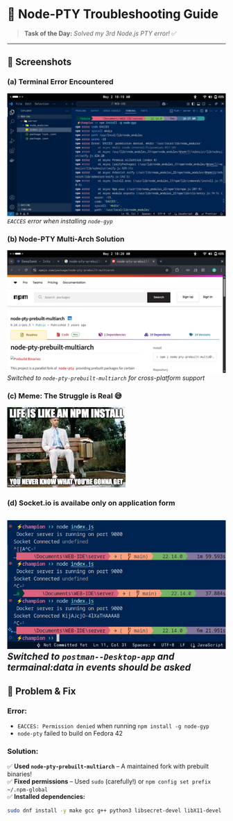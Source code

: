 # 🚀 Node-PTY Troubleshooting Guide  

> **Task of the Day:** *Solved my 3rd Node.js PTY error!* ✅  

---

## 📸 Screenshots  

### (a) Terminal Error Encountered  
![Permission Denied Error](https://github.com/sarthak576/WEB-IDE/blob/main/errors%20fixed/imge2.png)  
*`EACCES` error when installing `node-gyp`*  

### (b) Node-PTY Multi-Arch Solution  
![node-pty-prebuilt-multiarch](https://github.com/sarthak576/WEB-IDE/blob/main/errors%20fixed/image.png)  
*Switched to `node-pty-prebuilt-multiarch` for cross-platform support*  

### (c) Meme: The Struggle is Real 😅  
![Meme: "When `npm install` fails for the 10th time"](https://github.com/sarthak576/WEB-IDE/blob/main/errors%20fixed/download.jpeg)  

### (d) Socket.io is availabe only on application form  
![node-pty-prebuilt-multiarch](./img3.png)  
*Switched to `postman--Desktop-app` and termainal:data in events should be asked*  
---

## 🔧 Problem & Fix  

### **Error:**  
- `EACCES: Permission denied` when running `npm install -g node-gyp`  
- `node-pty` failed to build on Fedora 42  

### **Solution:**  
✅ **Used `node-pty-prebuilt-multiarch`** – A maintained fork with prebuilt binaries!  
✅ **Fixed permissions** – Used `sudo` (carefully!) or `npm config set prefix ~/.npm-global`  
✅ **Installed dependencies:**  
   ```bash
   sudo dnf install -y make gcc g++ python3 libsecret-devel libX11-devel
